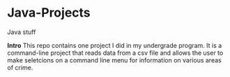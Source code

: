 # Java-Projects
Java stuff

**Intro**
This repo contains one project I did in my undergrade program. It is a command-line project that reads data from a csv file and allows the user to make seletcions on a command line menu for information on various areas of crime.

